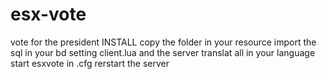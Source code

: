 # esx-vote
vote for the president
INSTALL
copy the folder in your resource
import the sql in your bd
setting client.lua and the server
translat all in your language 
start esxvote in .cfg
rerstart the server
